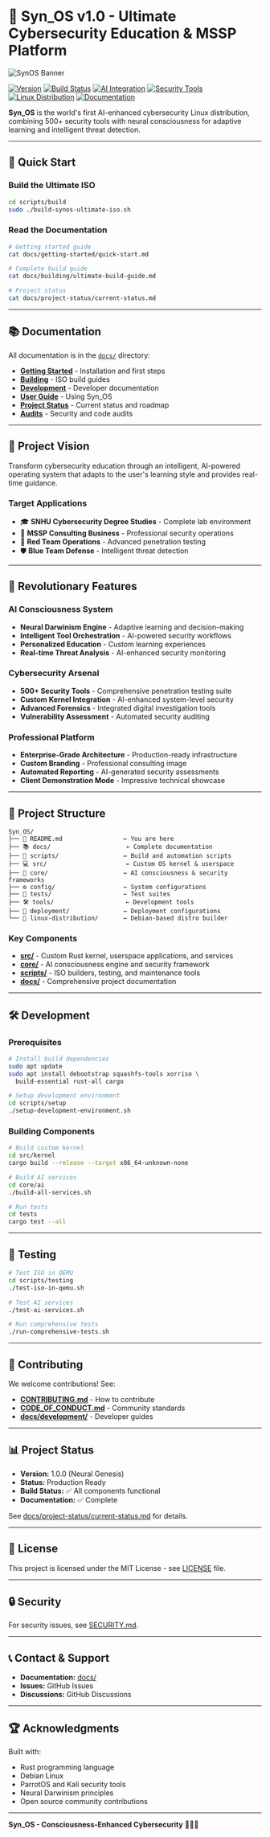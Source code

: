 # 🎯 Syn_OS v1.0 - Ultimate Cybersecurity Education & MSSP Platform

![SynOS Banner](./docs/assets/synos-banner.png)

[![Version](https://img.shields.io/badge/Version-1.0.0-blue.svg)](./docs/project-status/current-status.md)
[![Build Status](https://img.shields.io/badge/Build-Production%20Ready-green.svg)](./docs/project-status/todo.md)
[![AI Integration](https://img.shields.io/badge/AI_Consciousness-Neural%20Darwinism-blue.svg)](./src/)
[![Security Tools](https://img.shields.io/badge/Security%20Tools-500%2B-red.svg)](./core/security/)
[![Linux Distribution](https://img.shields.io/badge/Linux%20Distro-Debian%20Based-orange.svg)](./linux-distribution/)
[![Documentation](https://img.shields.io/badge/Docs-Complete-brightgreen.svg)](./docs/)

**Syn_OS** is the world's first AI-enhanced cybersecurity Linux distribution, combining 500+ security tools with neural consciousness for adaptive learning and intelligent threat detection.

---

## 🚀 Quick Start

### Build the Ultimate ISO

```bash
cd scripts/build
sudo ./build-synos-ultimate-iso.sh
```

### Read the Documentation

```bash
# Getting started guide
cat docs/getting-started/quick-start.md

# Complete build guide
cat docs/building/ultimate-build-guide.md

# Project status
cat docs/project-status/current-status.md
```

---

## 📚 Documentation

All documentation is in the [`docs/`](./docs/) directory:

-   **[Getting Started](docs/getting-started/)** - Installation and first steps
-   **[Building](docs/building/)** - ISO build guides
-   **[Development](docs/development/)** - Developer documentation
-   **[User Guide](docs/user-guide/)** - Using Syn_OS
-   **[Project Status](docs/project-status/)** - Current status and roadmap
-   **[Audits](docs/audits/)** - Security and code audits

---

## 🎯 Project Vision

Transform cybersecurity education through an intelligent, AI-powered operating system that adapts to the user's learning style and provides real-time guidance.

### Target Applications

-   🎓 **SNHU Cybersecurity Degree Studies** - Complete lab environment
-   🏢 **MSSP Consulting Business** - Professional security operations
-   🔴 **Red Team Operations** - Advanced penetration testing
-   🛡️ **Blue Team Defense** - Intelligent threat detection

---

## 🧠 Revolutionary Features

### AI Consciousness System

-   **Neural Darwinism Engine** - Adaptive learning and decision-making
-   **Intelligent Tool Orchestration** - AI-powered security workflows
-   **Personalized Education** - Custom learning experiences
-   **Real-time Threat Analysis** - AI-enhanced security monitoring

### Cybersecurity Arsenal

-   **500+ Security Tools** - Comprehensive penetration testing suite
-   **Custom Kernel Integration** - AI-enhanced system-level security
-   **Advanced Forensics** - Integrated digital investigation tools
-   **Vulnerability Assessment** - Automated security auditing

### Professional Platform

-   **Enterprise-Grade Architecture** - Production-ready infrastructure
-   **Custom Branding** - Professional consulting image
-   **Automated Reporting** - AI-generated security assessments
-   **Client Demonstration Mode** - Impressive technical showcase

---

## 📁 Project Structure

```
Syn_OS/
├── 📄 README.md                 ← You are here
├── 📚 docs/                     ← Complete documentation
├── 🔧 scripts/                  ← Build and automation scripts
├── 💻 src/                      ← Custom OS kernel & userspace
├── 🧠 core/                     ← AI consciousness & security frameworks
├── ⚙️ config/                   ← System configurations
├── 🧪 tests/                    ← Test suites
├── 🛠️ tools/                    ← Development tools
├── 🚀 deployment/               ← Deployment configurations
└── 🐧 linux-distribution/       ← Debian-based distro builder
```

### Key Components

-   **[src/](src/)** - Custom Rust kernel, userspace applications, and services
-   **[core/](core/)** - AI consciousness engine and security framework
-   **[scripts/](scripts/)** - ISO builders, testing, and maintenance tools
-   **[docs/](docs/)** - Comprehensive project documentation

---

## 🛠️ Development

### Prerequisites

```bash
# Install build dependencies
sudo apt update
sudo apt install debootstrap squashfs-tools xorriso \
  build-essential rust-all cargo

# Setup development environment
cd scripts/setup
./setup-development-environment.sh
```

### Building Components

```bash
# Build custom kernel
cd src/kernel
cargo build --release --target x86_64-unknown-none

# Build AI services
cd core/ai
./build-all-services.sh

# Run tests
cd tests
cargo test --all
```

---

## 🧪 Testing

```bash
# Test ISO in QEMU
cd scripts/testing
./test-iso-in-qemu.sh

# Test AI services
./test-ai-services.sh

# Run comprehensive tests
./run-comprehensive-tests.sh
```

---

## 🤝 Contributing

We welcome contributions! See:

-   **[CONTRIBUTING.md](CONTRIBUTING.md)** - How to contribute
-   **[CODE_OF_CONDUCT.md](CODE_OF_CONDUCT.md)** - Community standards
-   **[docs/development/](docs/development/)** - Developer guides

---

## 📊 Project Status

-   **Version:** 1.0.0 (Neural Genesis)
-   **Status:** Production Ready
-   **Build Status:** ✅ All components functional
-   **Documentation:** ✅ Complete

See [docs/project-status/current-status.md](docs/project-status/current-status.md) for details.

---

## 📜 License

This project is licensed under the MIT License - see [LICENSE](LICENSE) file.

---

## 🔒 Security

For security issues, see [SECURITY.md](SECURITY.md).

---

## 📞 Contact & Support

-   **Documentation:** [docs/](docs/)
-   **Issues:** GitHub Issues
-   **Discussions:** GitHub Discussions

---

## 🏆 Acknowledgments

Built with:

-   Rust programming language
-   Debian Linux
-   ParrotOS and Kali security tools
-   Neural Darwinism principles
-   Open source community contributions

---

**Syn_OS - Consciousness-Enhanced Cybersecurity** 🧠🔐🚀
